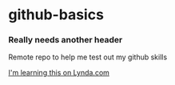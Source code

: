 # github-basics

### Really needs another header

Remote repo to help me test out my github skills

[I'm learning this on Lynda.com](http://www.lynda.com)
